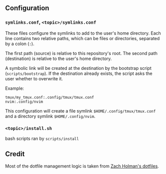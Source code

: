 <!-- ## Prerequisites -->
<!---->
<!-- Tested on Ubuntu 22.04 -->
<!---->
<!-- ### zsh as the default shell -->
<!---->
<!-- 1. Install -->
<!---->
<!-- Check if installed: `zsh --version` (expect 5.0.8 or more recent) -->
<!---->
<!-- ```bash -->
<!-- sudo apt install zsh -->
<!-- ``` -->
<!---->
<!-- 2. Set as default shell -->
<!---->
<!-- Check if it is already the default shell: `echo $SHELL` -->
<!---->
<!-- ```bash -->
<!-- chsh -s $(which zsh) -->
<!-- ``` -->
<!---->
<!-- Restart the terminal. -->
<!---->
<!-- ### oh-my-zsh to manage zsh plugins and themes -->
<!---->
<!-- ```bash -->
<!-- sh -c "$(curl -fsSL https://raw.githubusercontent.com/ohmyzsh/ohmyzsh/master/tools/install.sh)" -->
<!-- ``` -->
<!---->
<!-- ### powerlevel10k theme for zsh -->
<!---->
<!-- 1. install the [recommended](https://github.com/romkatv/powerlevel10k#meslo-nerd-font-patched-for-powerlevel10k) nerd font -->
<!---->
<!-- ```bash -->
<!-- mkdir -p ~/.local/share/fonts/truetype -->
<!-- wget https://github.com/romkatv/powerlevel10k-media/raw/master/MesloLGS%20NF%20Regular.ttf && mv MesloLGS\ NF\ Regular.ttf ~/.local/share/fonts/truetype/  -->
<!-- wget https://github.com/romkatv/powerlevel10k-media/raw/master/MesloLGS%20NF%20Bold.ttf && mv MesloLGS\ NF\ Bold.ttf ~/.local/share/fonts/truetype/  -->
<!-- wget https://github.com/romkatv/powerlevel10k-media/raw/master/MesloLGS%20NF%20Italic.ttf && mv MesloLGS\ NF\ Italic.ttf ~/.local/share/fonts/truetype/  -->
<!-- wget https://github.com/romkatv/powerlevel10k-media/raw/master/MesloLGS%20NF%20Bold%20Italic.ttf && mv MesloLGS\ NF\ Bold\ Italic.ttf ~/.local/share/fonts/truetype/  -->
<!-- ``` -->
<!---->
<!-- Restart the terminal (?) and set the font as the terminals default font. For Ubuntu's terminal, Preferences > Profiles > {current profile} > Text > Custom Font. -->
<!---->
<!-- 2. manage the p10k theme with oh-my-zsh -->
<!---->
<!-- ```bash -->
<!-- git clone --depth=1 https://github.com/romkatv/powerlevel10k.git ${ZSH_CUSTOM:-$HOME/.oh-my-zsh/custom}/themes/powerlevel10k -->
<!-- ``` -->
<!---->
<!-- Add to `.zshrc` : `ZSH_THEME="powerlevel10k/powerlevel10k"` -->
<!---->
<!-- ### tmux -->
<!---->
<!-- ```bash -->
<!-- sudo apt install tmux -->
<!-- ``` -->
<!---->
<!-- ### nvim -->
<!---->
<!-- Check version `nvim --version` (expect 0.9.1+) -->
<!---->
<!-- ```bash -->
<!-- sudo snap install nvim --classic -->
<!-- ``` -->

## Configuration

### `symlinks.conf`, `<topic>/symlinks.conf`

These files configure the symlinks to add to the user's home directory. Each line
contains two relative paths, which can be files or directories, separated by
a colon (`:`).

The first path (source) is relative to this repository's root. The second path
(destination) is relative to the user's home directory. 

A symbolic link will be created at the destination by the bootstrap script (`scripts/bootstrap`). If
the destination already exists, the script asks the user whether to overwrite
it.

Example:
```
tmux/my_tmux.conf:.config/tmux/tmux.conf
nvim:.config/nvim
```

This configuration will create a file symlink `$HOME/.config/tmux/tmux.conf` and a directory symlink `$HOME/.config/nvim`.

### `<topic>/install.sh`

bash scripts ran by `scripts/install`

## Credit

Most of the dotfile management logic is taken from [Zach Holman's dotfiles](https://github.com/holman/dotfiles/).

